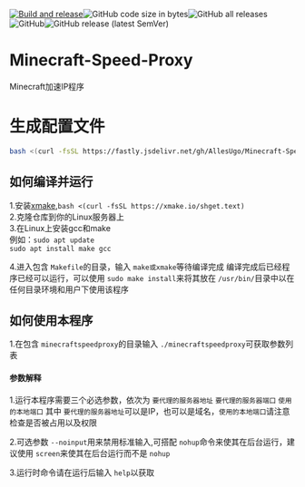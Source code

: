 [![Build and release](https://github.com/AllesUgo/Minecraft-Speed-Proxy/actions/workflows/release.yaml/badge.svg)](https://github.com/AllesUgo/Minecraft-Speed-Proxy/actions/workflows/release.yaml)![GitHub code size in bytes](https://img.shields.io/github/languages/code-size/AllesUgo/Minecraft-Speed-Proxy)![GitHub all releases](https://img.shields.io/github/downloads/AllesUgo/Minecraft-Speed-Proxy/total)![GitHub](https://img.shields.io/github/license/AllesUgo/Minecraft-Speed-Proxy)![GitHub release (latest SemVer)](https://img.shields.io/github/v/release/AllesUgo/Minecraft-Speed-Proxy)
# Minecraft-Speed-Proxy

Minecraft加速IP程序

# 生成配置文件

```bash
bash <(curl -fsSL https://fastly.jsdelivr.net/gh/AllesUgo/Minecraft-Speed-Proxy@master/scripts/config.sh )
```

## 如何编译并运行

1.安装[xmake](https://github.com/xmake-io/xmake),`bash <(curl -fsSL https://xmake.io/shget.text)`  
2.克隆仓库到你的Linux服务器上  
3.在Linux上安装gcc和make  
    例如：`sudo apt update`  
    `sudo apt install make gcc`  

4.进入包含 `Makefile`的目录，输入 `make或xmake`等待编译完成
编译完成后已经程序已经可以运行，可以使用 `sudo make install`来将其放在 `/usr/bin/`目录中以在任何目录环境和用户下使用该程序


## 如何使用本程序

1.在包含 `minecraftspeedproxy`的目录输入 `./minecraftspeedproxy`可获取参数列表

#### 参数解释

1.运行本程序需要三个必选参数，依次为 `要代理的服务器地址` `要代理的服务器端口` `使用的本地端口`
其中 `要代理的服务器地址`可以是IP，也可以是域名，`使用的本地端口`请注意检查是否被占用以及权限

2.可选参数 `--noinput`用来禁用标准输入,可搭配 `nohup`命令来使其在后台运行，建议使用 `screen`来使其在后台运行而不是 `nohup`

3.运行时命令请在运行后输入 `help`以获取
